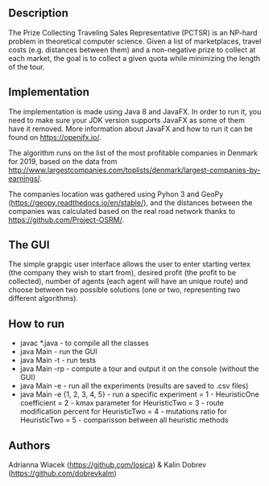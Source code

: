 ## Description
The Prize Collecting Traveling Sales Representative (PCTSR) is an NP-hard problem in theoretical computer science. Given a list of marketplaces, travel costs (e.g. distances between them) and a non-negative prize to collect at each market, the goal is to collect a given quota while minimizing the length of the tour.

## Implementation
The implementation is made using Java 8 and JavaFX. In order to run it, you need to make sure your JDK version supports JavaFX as some of them have it removed. More information about JavaFX and how to run it can be found on https://openjfx.io/.

The algorithm runs on the list of the most profitable companies in Denmark for 2019, based on the data from http://www.largestcompanies.com/toplists/denmark/largest-companies-by-earnings/.

The companies location was gathered using Pyhon 3 and GeoPy (https://geopy.readthedocs.io/en/stable/), and the distances between the companies was calculated based on the real road network thanks to https://github.com/Project-OSRM/.

## The GUI
The simple grapgic user interface allows the user to enter starting vertex (the company they wish to start from), desired profit (the profit to be collected), number of agents (each agent will have an unique route) and choose between two possible solutions (one or two, representing two different algorithms).

## How to run
 - javac *.java - to compile all the classes
 - java Main - run the GUI
 - java Main -t - run tests
 - java Main -rp - compute a tour and output it on the console (without the GUI)
 - java Main -e - run all the experiments (results are saved to .csv files)
 - java Main -e {1, 2, 3, 4, 5} - run a specific experiment
    = 1 - HeuristicOne coefficient
    = 2 - kmax parameter for HeuristicTwo
    = 3 - route modification percent for HeuristicTwo
    = 4 - mutations ratio for HeuristicTwo
    = 5 - comparisson between all heuristic methods

## Authors
Adrianna Wiacek (https://github.com/losica) & Kalin Dobrev (https://github.com/dobrevkalm)
